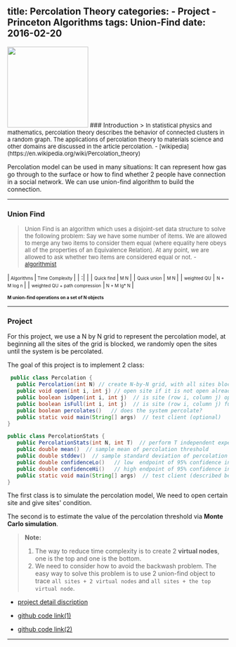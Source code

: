 title: Percolation Theory
categories: 
    - Project
    - Princeton Algorithms
tags: Union-Find
date: 2016-02-20
---
<img src="https://farm2.staticflickr.com/1649/25792788482_f040d7f553_m.jpg" width="184" height="184">
### Introduction
> <font size=2>In statistical physics and mathematics, percolation theory describes the behavior of connected clusters in a random graph. The applications of percolation theory to materials science and other domains are discussed in the article percolation. - [wikipedia](https://en.wikipedia.org/wiki/Percolation_theory)</font>

Percolation model can be used in  many situations: It can represent how gas go through to the surface or how to find whether 2 people have connection in a social network. We can use union-find algorithm to build the connection.
<!--more-->
----       


### Union Find

> <font size=2>Union Find is an algorithm which uses a disjoint-set data structure to solve the following problem: Say we have some number of items. We are allowed to merge any two items to consider them equal (where equality here obeys all of the properties of an Equivalence Relation). At any point, we are allowed to ask whether two items are considered equal or not. - [algorithmist](http://www.algorithmist.com/index.php/Union_Find)</font>


|<font size=1>  Algorithms </font> |<font size=1>  Time Complexity  </font>|
| :| |
| <font size=1> Quick find </font>|<font size=1>  M N </font>|
| <font size=1> Quick union </font>| <font size=1>M N </font>|
| <font size=1> weighted QU</font> | <font size=1>N + M log n </font>|
| <font size=1> weighted QU + path compression</font> |<font size=1> N + M lg* N </font>|


<font size=1>**M union-find operations on a set of N objects**</font>

----
### Project
For this project, we use a N by N grid to represent the percolation model, at beginning all the sites of the grid is blocked, we randomly open the sites until the system is be percolated.

The goal of this project is to implement 2 class:
```java
 public class Percolation {
   public Percolation(int N) // create N-by-N grid, with all sites blocked
   public void open(int i, int j) // open site if it is not open already
   public boolean isOpen(int i, int j)  // is site (row i, column j) open?
   public boolean isFull(int i, int j)  // is site (row i, column j) full?
   public boolean percolates()   // does the system percolate?
   public static void main(String[] args)  // test client (optional)
}

public class PercolationStats {
   public PercolationStats(int N, int T)  // perform T independent experiments on an N-by-N grid
   public double mean()  // sample mean of percolation threshold
   public double stddev()  // sample standard deviation of percolation threshold
   public double confidenceLo()   // low  endpoint of 95% confidence interval
   public double confidenceHi()   // high endpoint of 95% confidence interval
   public static void main(String[] args)  // test client (described below)
}
```

The first class is to simulate the percolation model, We need to open certain site and give sites' condition.

The second is to estimate the value of the percolation threshold via **Monte Carlo simulation**.


> **Note:**
>  1. The way to reduce time complexity  is to create 2 **virtual nodes**, one is the top and one is the bottom.
>  2. We need to consider how to avoid the backwash problem. The easy way to solve this problem is to use 2 union-find object to trace `all sites + 2 virtual nodes` and `all sites + the top virtual node`.

- [project detail discription](http://coursera.cs.princeton.edu/algs4/assignments/percolation.html)

- [github code link(1)](https://github.com/StevenZhao7/algs4.git)
- [github code link(2)](https://github.com/xiaofeixiawang/algorithms/tree/master/princeton_hw1/src)

----
